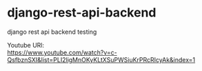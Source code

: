 # django-rest-api-backend
django rest api backend testing 


Youtube URl:  
https://www.youtube.com/watch?v=c-QsfbznSXI&list=PLI2ligMnOKyKLtXSuPWSiuKrPRcRIcyAk&index=1
